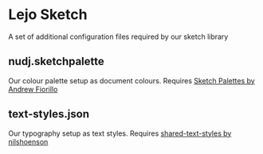 # Lejo Sketch

A set of additional configuration files required by our sketch library

## nudj.sketchpalette

Our colour palette setup as document colours. Requires [Sketch Palettes by Andrew Fiorillo](https://github.com/andrewfiorillo/sketch-palettes)

## text-styles.json

Our typography setup as text styles. Requires [shared-text-styles by nilshoenson](https://github.com/nilshoenson/shared-text-styles)